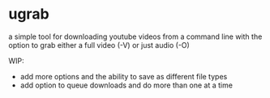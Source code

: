 # ugrab

a simple tool for downloading youtube videos from a command line with the option to grab either a full video (-V) or just audio (-O)

WIP:

- add more options and the ability to save as different file types
- add option to queue downloads and do more than one at a time